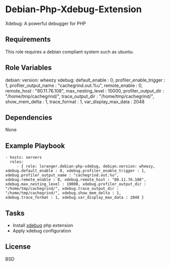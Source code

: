Debian-Php-Xdebug-Extension
===========================

Xdebug: A powerful debugger for PHP

Requirements
------------

This role requires a debian compliant system such as ubuntu.

Role Variables
--------------

debian:
    version: wheezy
xdebug:
    default_enable : 0,
    profiler_enable_trigger : 1,
    profiler_output_name : "cachegrind.out.%u",
    remote_enable : 0,
    remote_host : "80.11.76.108",
    max_nesting_level : 10000,
    profiler_output_dir : "/home/tmp/cachegrind/",
    trace_output_dir : "/home/tmp/cachegrind/",
    show_mem_delta : 1,
    trace_format : 1,
    var_display_max_data : 2048

Dependencies
------------

None

Example Playbook
----------------

    - hosts: servers
      roles:
         - { role: loranger.debian-php-xdebug, debian.version: wheezy, xdebug.default_enable : 0, xdebug.profiler_enable_trigger : 1, xdebug.profiler_output_name : "cachegrind.out.%u", xdebug.remote_enable : 0, xdebug.remote_host : "80.11.76.108", xdebug.max_nesting_level : 10000, xdebug.profiler_output_dir : "/home/tmp/cachegrind/", xdebug.trace_output_dir : "/home/tmp/cachegrind/", xdebug.show_mem_delta : 1, xdebug.trace_format : 1, xdebug.var_display_max_data : 2048 }

Tasks
-----

  - Install [xdebug](http://www.xdebug.org/docs/) php extension
  - Apply xdebug configuration

License
-------

BSD